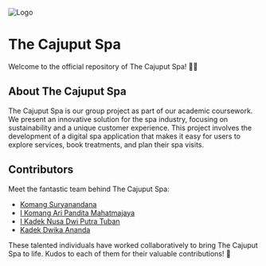 ![Logo](https://ibb.co/zVq2SMj)

# The Cajuput Spa

Welcome to the official repository of The Cajuput Spa! 🌿✨

## About The Cajuput Spa

The Cajuput Spa is our group project as part of our academic coursework. We present an innovative solution for the spa industry, focusing on sustainability and a unique customer experience. This project involves the development of a digital spa application that makes it easy for users to explore services, book treatments, and plan their spa visits.

## Contributors

Meet the fantastic team behind The Cajuput Spa:

- [Komang Suryanandana](https://github.com/Suryanandana)
- [I Komang Ari Pandita Mahatmajaya](https://github.com/AriPandita)
- [I Kadek Nusa Dwi Putra Tuban](https://github.com/deknusarch)
- [Kadek Dwika Ananda](https://github.com/dedekanandaa)

These talented individuals have worked collaboratively to bring The Cajuput Spa to life. Kudos to each of them for their valuable contributions! 🌟
